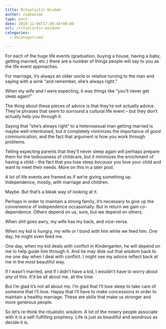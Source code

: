 ```yaml
---
title: Ritualistic Wisdom
author: ziahassan
type: post
date: 2018-11-04T17:20:43+00:00
url: /ritualistic-wisdom/
categories:
  - Uncategorized

---
```

For each of the huge life events (graduation, buying a house, having a baby, getting married, etc.) there are a number of things people will say to you as the life event approaches.

For marriage, it’s always an older uncle or relative turning to the man and saying with a wink “and remember, she’s always right.”

When my wife and I were expecting, it was things like “you’ll never get sleep again!”

The thing about these pieces of advice is that they’re not actually advice. They’re phrases that seem to surround a cultural life event &#8211; but they don’t actually help you through it.

Saying that “she’s always right” to a heterosexual man getting married is maybe well-intentioned, but it completely minimizes the importance of good communication, and the fact that argument is how you work through problems. 

Telling expecting parents that they’ll never sleep again will perhaps prepare them for the tediousness of childcare, but it minimizes the enrichment of having a child &#8211; the fact that you lose sleep _because_ you love your child and want to meet their needs. More on this in a later post.

A lot of life events are framed as if we’re giving something up. Independence, mostly, with marriage and children.

Maybe. But that’s a bleak way of looking at it.

Perhaps in order to maintain a strong family, it’s necessary to give up the convenience of independence occasionally. But in return we gain co-dependence. Others depend on us, sure, but we depend on others.

When shit goes awry, my wife has my back, and vice-versa.

When my kid is hungry, my wife or I bond with him while we feed him. One day, he might even feed me.

One day, when my kid deals with conflict in Kindergarten, he will depend on me to help guide him through it. And he may dole out that wisdom back to me one day when I deal with conflict. I might see my advice reflect back at me in the most beautiful way.

If I wasn’t married, and if I didn’t have a kid, I wouldn’t have to worry about _any_ of this. It’d be all about me, all the time. 

But I’m glad it’s not all about me. I’m glad that I’ll lose sleep to take care of someone that I’ll love. Happy that I’ll have to make concessions in order to maintain a healthy marriage. These are skills that make us stronger and more generous people.

So let’s re-think the ritualistic wisdom. A lot of the misery people associate with it is a self-fulfilling prophecy. Life is just as beautiful and wondrous as decide it is.